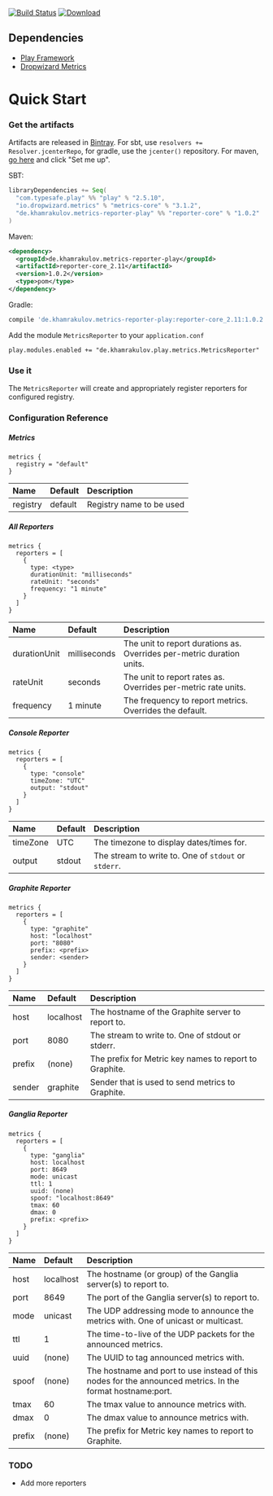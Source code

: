 [![Build Status](https://travis-ci.org/htimur/metrics-reporter-play.svg?branch=master)](https://travis-ci.org/htimur/metrics-reporter-play)
[![Download](https://api.bintray.com/packages/htimur/maven/metrics-reporter-play/images/download.svg) ](https://bintray.com/htimur/maven/metrics-reporter-play/_latestVersion)

## Dependencies

* [Play Framework](https://github.com/playframework/playframework)
* [Dropwizard Metrics](https://github.com/dropwizard/metrics)

# Quick Start

### Get the artifacts

Artifacts are released in [Bintray](https://bintray.com/). For sbt, use `resolvers += Resolver.jcenterRepo`, for gradle, use the `jcenter()` repository. For maven, [go here](https://bintray.com/htimur/maven/metrics-annotaion-play) and click "Set me up".

SBT:

```scala
libraryDependencies += Seq(
  "com.typesafe.play" %% "play" % "2.5.10",
  "io.dropwizard.metrics" % "metrics-core" % "3.1.2",
  "de.khamrakulov.metrics-reporter-play" %% "reporter-core" % "1.0.2"
)
```

Maven:
```xml
<dependency>
  <groupId>de.khamrakulov.metrics-reporter-play</groupId>
  <artifactId>reporter-core_2.11</artifactId>
  <version>1.0.2</version>
  <type>pom</type>
</dependency>
```

Gradle:
```groovy
compile 'de.khamrakulov.metrics-reporter-play:reporter-core_2.11:1.0.2'
```

Add the module `MetricsReporter` to your `application.conf`

```
play.modules.enabled += "de.khamrakulov.play.metrics.MetricsReporter"
```

### Use it

The `MetricsReporter` will create and appropriately register reporters for configured registry.

### Configuration Reference

##### Metrics

```hocon
metrics {
  registry = "default"
}
```

| Name     | Default | Description              |
| :---     | :---    | :---                     |
| registry | default | Registry name to be used |


##### All Reporters
```hocon
metrics {
  reporters = [
    {
      type: <type>
      durationUnit: "milliseconds"
      rateUnit: "seconds"
      frequency: "1 minute"
    }
  ]
}
```

| Name         | Default      | Description                                                           |
| :---         | :---         | :---                                                                  |
| durationUnit | milliseconds | The unit to report durations as. Overrides per-metric duration units. |
| rateUnit     | seconds      | The unit to report rates as. Overrides per-metric rate units.         |
| frequency    | 1 minute     | The frequency to report metrics. Overrides the default.               |

##### Console Reporter

```hocon
metrics {
  reporters = [
    {
      type: "console"
      timeZone: "UTC"
      output: "stdout"
    }
  ]
}
```

| Name     | Default | Description                                          |
| :---     | :---    | :---                                                 |
| timeZone | UTC     | The timezone to display dates/times for.             |
| output   | stdout  | The stream to write to. One of `stdout` or `stderr`. |

##### Graphite Reporter

```hocon
metrics {
  reporters = [
    {
      type: "graphite"
      host: "localhost"
      port: "8080"
      prefix: <prefix>
      sender: <sender>
    }
  ]
}
```

| Name     | Default   | Description                                            |
| :---     | :---      | :---                                                   |
| host     | localhost | The hostname of the Graphite server to report to.      |
| port     | 8080      | The stream to write to. One of stdout or stderr.       |
| prefix   | (none)    | The prefix for Metric key names to report to Graphite. |
| sender   | graphite  | Sender that is used to send metrics to Graphite.       |

##### Ganglia Reporter

```hocon
metrics {
  reporters = [
    {
      type: "ganglia"
      host: localhost
      port: 8649
      mode: unicast
      ttl: 1
      uuid: (none)
      spoof: "localhost:8649"
      tmax: 60
      dmax: 0
      prefix: <prefix>
    }
  ]
}
```

| Name     | Default   | Description                                                                                                |
| :---     | :---      | :---                                                                                                       |
| host     | localhost | The hostname (or group) of the Ganglia server(s) to report to.                                             |
| port     | 8649      | The port of the Ganglia server(s) to report to.                                                            |
| mode     | unicast   | The UDP addressing mode to announce the metrics with. One of unicast or multicast.                         |
| ttl      | 1         | The time-to-live of the UDP packets for the announced metrics.                                             |
| uuid     | (none)    | The UUID to tag announced metrics with.                                                                    |
| spoof    | (none)    | The hostname and port to use instead of this nodes for the announced metrics. In the format hostname:port. |
| tmax     | 60        | The tmax value to announce metrics with.                                                                   |
| dmax     | 0         | The dmax value to announce metrics with.                                                                   |
| prefix   | (none)    | The prefix for Metric key names to report to Graphite.                                                     |

### TODO

* Add more reporters